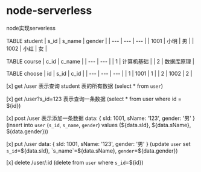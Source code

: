 # node-serverless
node实现serverless

TABLE student
| s_id | s_name | gender |
| --- | --- | --- |
| 1001 | 小明 | 男 |
| 1002 | 小红 | 女 |

TABLE course
| c_id | c_name |
| --- | --- |
| 1 | 计算机基础 |
| 2 | 数据库原理 |

TABLE choose
| id | s_id | c_id |
| --- | --- | --- |
| 1 | 1001 | 1 |
| 2 | 1002 | 2 |


[x] get /user 表示查询 student 表的所有数据
(select * from `user`)

[x] get /user?s_id=123 表示查询一条数据
(select * from user where id = ${id})

[x] post /user 表示添加一条数据
data: {
  sId: 1001,
  sName: '123',
  gender: '男'
}
(insert into `user` (`s_id`, `s_name`, `gender`) values (${data.sId}, ${data.sName}, ${data.gender}))

[x] put /user
data: {
  sId: 1001,
  sName: '123',
  gender: '男'
}
(update `user` set `s_id`=${data.sId}, `s_name`=${data.sName}, `gender`=${data.gender})

[x] delete /user/:id
(delete from `user` where `s_id`=${id})
